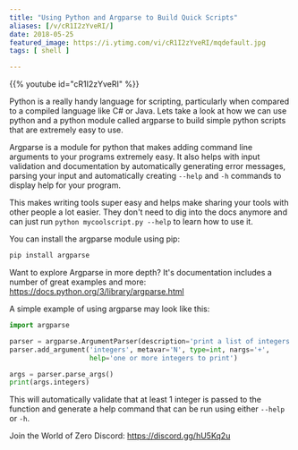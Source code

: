 ```yaml
---
title: "Using Python and Argparse to Build Quick Scripts"
aliases: [/v/cR1I2zYveRI/]
date: 2018-05-25
featured_image: https://i.ytimg.com/vi/cR1I2zYveRI/mqdefault.jpg
tags: [ shell ]

---
```


{{% youtube id="cR1I2zYveRI" %}}

Python is a really handy language for scripting, particularly when compared to a compiled language like C# or Java. Lets take a look at how we can use python and a python module called argparse to build simple python scripts that are extremely easy to use.

Argparse is a module for python that makes adding command line arguments to your programs extremely easy. It also helps with input validation and documentation by automatically generating error messages, parsing your input and automatically creating `--help` and `-h` commands to display help for your program.

This makes writing tools super easy and helps make sharing your tools with other people a lot easier. They don't need to dig into the docs anymore and can just run `python mycoolscript.py --help` to learn how to use it.

You can install the argparse module using pip:

```bash
pip install argparse
```

Want to explore Argparse in more depth? It's documentation includes a number of great examples and more: https://docs.python.org/3/library/argparse.html

A simple example of using argparse may look like this:

```python
import argparse

parser = argparse.ArgumentParser(description='print a list of integers')
parser.add_argument('integers', metavar='N', type=int, nargs='+',
                    help='one or more integers to print')

args = parser.parse_args()
print(args.integers)
```

This will automatically validate that at least 1 integer is passed to the function and generate a help command that can be run using either `--help` or `-h`.

Join the World of Zero Discord: https://discord.gg/hU5Kq2u